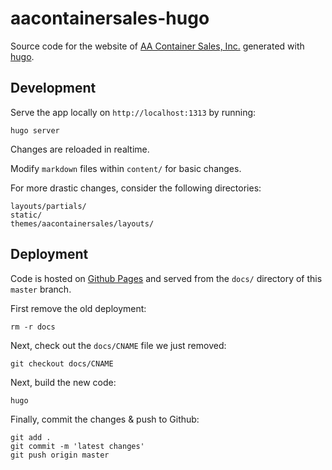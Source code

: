 # aacontainersales-hugo

Source code for the website of [AA Container Sales, Inc.](http://www.aacontainersales.com) generated with [hugo](https://github.com/gohugoio/hugo).

## Development

Serve the app locally on `http://localhost:1313` by running:

```
hugo server
```

Changes are reloaded in realtime.

Modify `markdown` files within `content/` for basic changes.

For more drastic changes, consider the following directories:

```
layouts/partials/
static/
themes/aacontainersales/layouts/
```

## Deployment

Code is hosted on [Github Pages](https://pages.github.com/) and served from the `docs/` directory of this `master` branch.

First remove the old deployment:

```
rm -r docs
```

Next, check out the `docs/CNAME` file we just removed:

```
git checkout docs/CNAME
```

Next, build the new code:

```
hugo
```

Finally, commit the changes & push to Github:

```
git add .
git commit -m 'latest changes'
git push origin master
```
